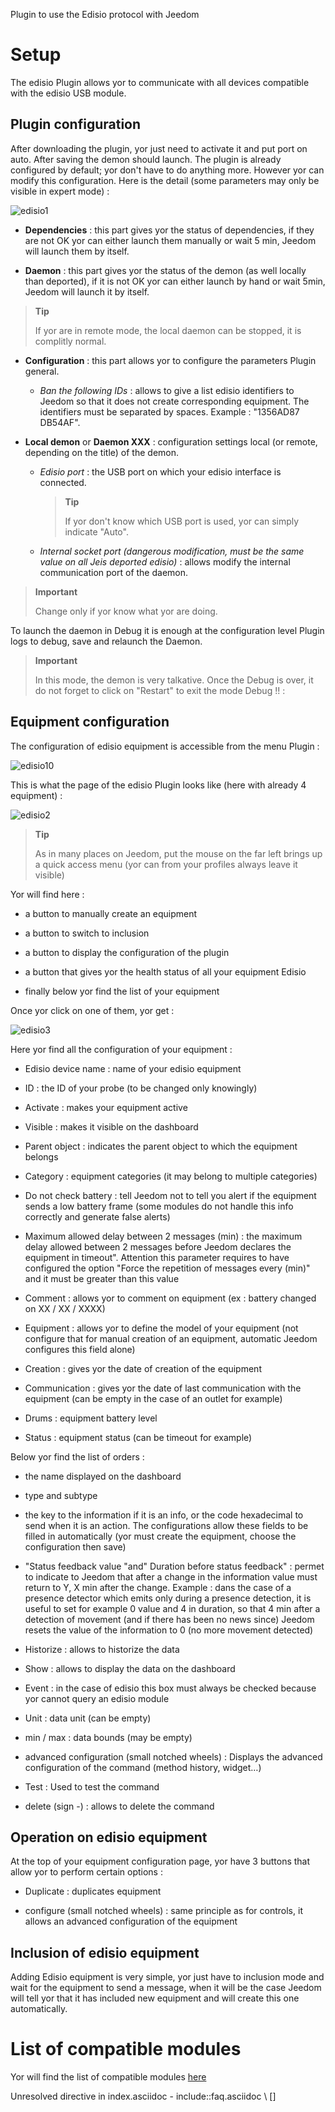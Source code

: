 Plugin to use the Edisio protocol with Jeedom

Setup 
=============

The edisio Plugin allows yor to communicate with all devices
compatible with the edisio USB module.

Plugin configuration 
-----------------------

After downloading the plugin, yor just need to activate it and put
port on auto. After saving the demon should launch. The plugin
is already configured by default; yor don't have to do anything more.
However yor can modify this configuration. Here is the detail
(some parameters may only be visible in expert mode) :

![edisio1](../images/edisio1.JPG)

-   **Dependencies** : this part gives yor the status of dependencies,
    if they are not OK yor can either launch them manually or
    wait 5 min, Jeedom will launch them by itself.

-   **Daemon** : this part gives yor the status of the demon (as well
    locally than deported), if it is not OK yor can either
    launch by hand or wait 5min, Jeedom will launch it by itself.

> **Tip**
>
> If yor are in remote mode, the local daemon can be stopped, it is
> complitly normal.

-   **Configuration** : this part allows yor to configure the parameters
    Plugin general.

    -   *Ban the following IDs* : allows to give a list
        edisio identifiers to Jeedom so that it does not create
        corresponding equipment. The identifiers must be
        separated by spaces. Example : "1356AD87 DB54AF".

-   **Local demon** or **Daemon XXX** : configuration settings
    local (or remote, depending on the title) of the demon.

    -   *Edisio port* : the USB port on which your edisio interface
        is connected.

        > **Tip**
        >
        > If yor don't know which USB port is used, yor can
        > simply indicate "Auto".

    -   *Internal socket port (dangerous modification, must be the same
        value on all Jeis deported edisio)* : allows
        modify the internal communication port of the daemon.

> **Important**
>
> Change only if yor know what yor are doing.

To launch the daemon in Debug it is enough at the configuration level
Plugin logs to debug, save and relaunch the
Daemon.

> **Important**
>
> In this mode, the demon is very talkative. Once the Debug is over, it
> do not forget to click on "Restart" to exit the mode
> Debug !! :

Equipment configuration 
-----------------------------

The configuration of edisio equipment is accessible from the menu
Plugin :

![edisio10](../images/edisio10.JPG)

This is what the page of the edisio Plugin looks like (here with already 4
equipment) :

![edisio2](../images/edisio2.JPG)

> **Tip**
>
> As in many places on Jeedom, put the mouse on the far left
> brings up a quick access menu (yor can
> from your profiles always leave it visible)

Yor will find here :

-   a button to manually create an equipment

-   a button to switch to inclusion

-   a button to display the configuration of the plugin

-   a button that gives yor the health status of all your equipment
    Edisio

-   finally below yor find the list of your equipment

Once yor click on one of them, yor get :

![edisio3](../images/edisio3.JPG)

Here yor find all the configuration of your equipment :

-   Edisio device name : name of your edisio equipment

-   ID : the ID of your probe (to be changed only knowingly)

-   Activate : makes your equipment active

-   Visible : makes it visible on the dashboard

-   Parent object : indicates the parent object to which the equipment belongs

-   Category : equipment categories (it may belong to
    multiple categories)

-   Do not check battery : tell Jeedom not to tell you
    alert if the equipment sends a low battery frame
    (some modules do not handle this info correctly and generate
    false alerts)

-   Maximum allowed delay between 2 messages (min) : the maximum delay
    allowed between 2 messages before Jeedom declares the equipment
    in timeout". Attention this parameter requires to have configured
    the option "Force the repetition of messages every (min)" and it
    must be greater than this value

-   Comment : allows yor to comment on
    equipment (ex : battery changed on XX / XX / XXXX)

-   Equipment : allows yor to define the model of your equipment (not
    configure that for manual creation of an equipment,
    automatic Jeedom configures this field alone)

-   Creation : gives yor the date of creation of the equipment

-   Communication : gives yor the date of last communication with
    the equipment (can be empty in the case of an outlet for example)

-   Drums : equipment battery level

-   Status : equipment status (can be timeout for example)

Below yor find the list of orders :

-   the name displayed on the dashboard

-   type and subtype

-   the key to the information if it is an info, or the code
    hexadecimal to send when it is an action. The configurations
    allow these fields to be filled in automatically (yor must create
    the equipment, choose the configuration then save)

-   "Status feedback value "and" Duration before status feedback" : permet
    to indicate to Jeedom that after a change in the information
    value must return to Y, X min after the change. Example : dans
    the case of a presence detector which emits only during a
    presence detection, it is useful to set for example 0
    value and 4 in duration, so that 4 min after a detection of
    movement (and if there has been no news since) Jeedom
    resets the value of the information to 0 (no more movement detected)

-   Historize : allows to historize the data

-   Show : allows to display the data on the dashboard

-   Event : in the case of edisio this box must always be
    checked because yor cannot query an edisio module

-   Unit : data unit (can be empty)

-   min / max : data bounds (may be empty)

-   advanced configuration (small notched wheels) : Displays
    the advanced configuration of the command (method
    history, widget…)

-   Test : Used to test the command

-   delete (sign -) : allows to delete the command

Operation on edisio equipment 
------------------------------------

At the top of your equipment configuration page, yor have 3
buttons that allow yor to perform certain options :

-   Duplicate : duplicates equipment

-   configure (small notched wheels) : same principle as for
    controls, it allows an advanced configuration of the equipment

Inclusion of edisio equipment 
--------------------------------

Adding Edisio equipment is very simple, yor just have to
inclusion mode and wait for the equipment to send a message, when it
will be the case Jeedom will tell yor that it has included new equipment and
will create this one automatically.

List of compatible modules 
============================

Yor will find the list of compatible modules
[here](https://jeedom.fr/doc/documentation/edisio-modules/fr_FR/doc-edisio-modules-equipement.compatible.html)

Unresolved directive in index.asciidoc - include::faq.asciidoc \ [\]
